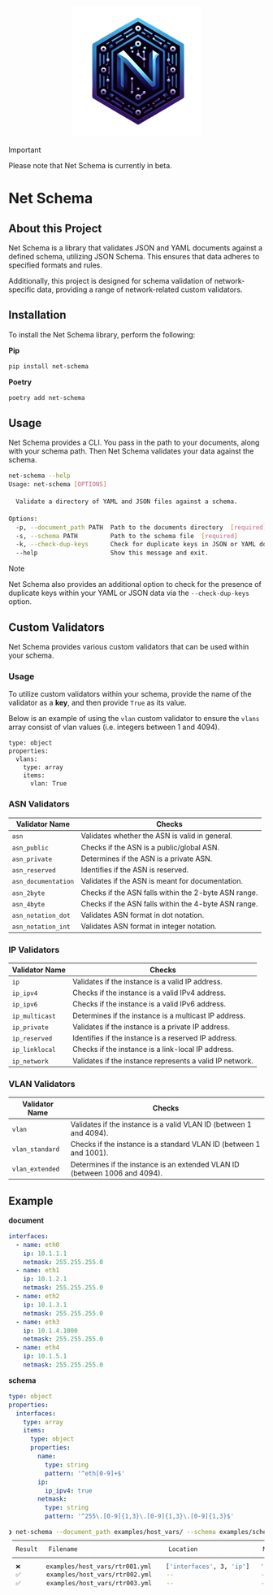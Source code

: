 <div align="center">
  <img src="./logo.png">
  <p></p>
</div>

> [!IMPORTANT]
> Please note that Net Schema is currently in beta.

# Net Schema

## About this Project

Net Schema is a library that validates JSON and YAML documents against a defined schema, utilizing JSON Schema. This ensures that data adheres to specified formats and rules.

Additionally, this project is designed for schema validation of network-specific data, providing a range of network-related custom validators.

## Installation

To install the Net Schema library, perform the following:

**Pip**

```bash
pip install net-schema
```

**Poetry**

```bash
poetry add net-schema
```

## Usage
Net Schema provides a CLI. You pass in the path to your documents, along with your schema path. Then Net Schema validates your data against the schema.

```bash
net-schema --help
Usage: net-schema [OPTIONS]

  Validate a directory of YAML and JSON files against a schema.

Options:
  -p, --document_path PATH  Path to the documents directory  [required]
  -s, --schema PATH         Path to the schema file  [required]
  -k, --check-dup-keys      Check for duplicate keys in JSON or YAML documents
  --help                    Show this message and exit.
```

> [!NOTE]
> Net Schema also provides an additional option to check for the presence of duplicate keys within your YAML or JSON data via the `--check-dup-keys` option.

## Custom Validators

Net Schema provides various custom validators that can be used within your schema.

### Usage

To utilize custom validators within your schema, provide the name of the validator as a **key**, and then provide `True` as its value.

Below is an example of using the `vlan` custom validator to ensure the `vlans` array consist of vlan values (i.e. integers between 1 and 4094).

```
type: object
properties:
  vlans:
    type: array
    items:
      vlan: True
```

### ASN Validators

| Validator Name         | Checks                                                      |
|------------------------|-------------------------------------------------------------|
| `asn`                  | Validates whether the ASN is valid in general.              |
| `asn_public`           | Checks if the ASN is a public/global ASN.                   |
| `asn_private`          | Determines if the ASN is a private ASN.                     |
| `asn_reserved`         | Identifies if the ASN is reserved.                          |
| `asn_documentation`    | Validates if the ASN is meant for documentation.            |
| `asn_2byte`            | Checks if the ASN falls within the 2-byte ASN range.        |
| `asn_4byte`            | Checks if the ASN falls within the 4-byte ASN range.        |
| `asn_notation_dot`     | Validates ASN format in dot notation.                       |
| `asn_notation_int`     | Validates ASN format in integer notation.

### IP Validators

| Validator Name   | Checks                                                         |
|------------------|----------------------------------------------------------------|
| `ip`             | Validates if the instance is a valid IP address.               |
| `ip_ipv4`        | Checks if the instance is a valid IPv4 address.                |
| `ip_ipv6`        | Checks if the instance is a valid IPv6 address.                |
| `ip_multicast`   | Determines if the instance is a multicast IP address.          |
| `ip_private`     | Validates if the instance is a private IP address.             |
| `ip_reserved`    | Identifies if the instance is a reserved IP address.           |
| `ip_linklocal`   | Checks if the instance is a link-local IP address.             |
| `ip_network`     | Validates if the instance represents a valid IP network.       |

### VLAN Validators

| Validator Name    | Checks                                                                       |
|-------------------|------------------------------------------------------------------------------|
| `vlan`            | Validates if the instance is a valid VLAN ID (between 1 and 4094).           |
| `vlan_standard`   | Checks if the instance is a standard VLAN ID (between 1 and 1001).           |
| `vlan_extended`   | Determines if the instance is an extended VLAN ID (between 1006 and 4094).   |




## Example

**document**
```yaml
interfaces:
  - name: eth0
    ip: 10.1.1.1
    netmask: 255.255.255.0
  - name: eth1
    ip: 10.1.2.1
    netmask: 255.255.255.0
  - name: eth2
    ip: 10.1.3.1
    netmask: 255.255.255.0
  - name: eth3
    ip: 10.1.4.1000
    netmask: 255.255.255.0
  - name: eth4
    ip: 10.1.5.1
    netmask: 255.255.255.0
```

**schema**
```yaml
type: object
properties:
  interfaces:
    type: array
    items:
      type: object
      properties:
        name:
          type: string
          pattern: '^eth[0-9]+$'
        ip:
          ip_ipv4: true
        netmask:
          type: string
          pattern: '^255\.[0-9]{1,3}\.[0-9]{1,3}\.[0-9]{1,3}$'
```

```bash
❯ net-schema --document_path examples/host_vars/ --schema examples/schema.yaml --check-dup-keys
 ───────────────────────────────────────────────────────────────────────────────────────────────────
  Result   Filename                         Location                  Msg
 ───────────────────────────────────────────────────────────────────────────────────────────────────
  ❌       examples/host_vars/rtr001.yml    ['interfaces', 3, 'ip']   '10.1.4.1000' is not a 'ipv4'
  ✅       examples/host_vars/rtr002.yml    --                        --
  ✅       examples/host_vars/rtr003.yml    --                        --
```
